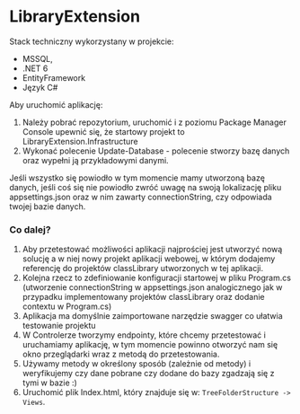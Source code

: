 # LibraryExtension

Stack techniczny wykorzystany w projekcie: 
- MSSQL,  
- .NET 6
- EntityFramework
- Język C#

Aby uruchomić aplikację:
1. Należy pobrać repozytorium, uruchomić i z poziomu Package Manager Console upewnić się, że startowy projekt to LibraryExtension.Infrastructure
2. Wykonać polecenie Update-Database - polecenie stworzy bazę danych oraz wypełni ją przykładowymi danymi.

Jeśli wszystko się powiodło w tym momencie mamy utworzoną bazę danych, jeśli coś się nie powiodło zwróć uwagę na swoją lokalizację pliku appsettings.json oraz w nim zawarty connectionString, czy odpowiada twojej bazie danych.

### Co dalej?
1. Aby przetestować możliwości aplikacji najprościej jest utworzyć nową solucję a w niej nowy projekt aplikacji webowej, w którym dodajemy referencję do projektów classLibrary utworzonych w tej aplikacji.
2. Kolejna rzecz to zdefiniowanie konfiguracji startowej w pliku Program.cs (utworzenie connectionString w appsettings.json analogicznego jak w przypadku implementowany projektów classLibrary oraz dodanie contextu w Program.cs)
3. Aplikacja ma domyślnie zaimportowane narzędzie swagger co ułatwia testowanie projektu
4. W Controlerze tworzymy endpointy, które chcemy przetestować i uruchamiamy aplikację, w tym momencie powinno otworzyć nam się okno przeglądarki wraz z metodą do przetestowania.
5. Używamy metody w określony sposób (zależnie od metody) i weryfikujemy czy dane pobrane czy dodane do bazy zgadzają się z tymi w bazie :)
4. Uruchomić plik Index.html, który znajduje się w: `TreeFolderStructure -> Views`.

